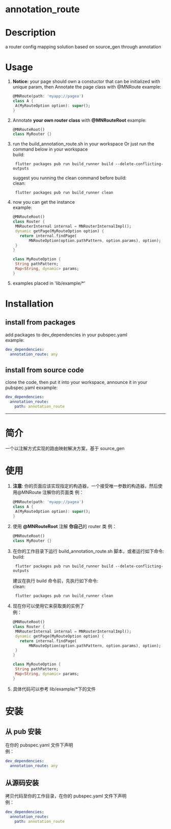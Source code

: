 # annotation_route

# Description

a router config mapping solution based on source_gen through annotation

# Usage

1. **Notice:** your page should own a constuctor that can be initialized with unique param, then Annotate the page class with @MNRoute
   example:

   ```Dart
   @MNRoute(path: 'myapp://pagea')
   class A {
    A(MyRouteOption option): super();
   }
   ```

2. Annotate **your own router class** with **@MNRouteRoot**
   example:

   ```Dart
   @MNRouteRoot()
   class MyRouter {}
   ```

3. run the build_annotation_route.sh in your workspace Or just run the command below in your workspace  
   build:

   ```shell
    flutter packages pub run build_runner build --delete-conflicting-outputs
   ```

   suggest you running the clean command before build:  
    clean:

   ```shell
    flutter packages pub run build_runner clean
   ```

4. now you can get the instance  
   example:

   ```Dart
   @MNRouteRoot()
   class Router {
    MNRouterInternal internal = MNRouterInternalImpl();
    dynamic getPage(MyRouteOption option) {
      return internal.findPage(
          MNRouteOption(option.pathPattern, option.params), option);
    }
   }

   class MyRouteOption {
    String pathPattern;
    Map<String, dynamic> params;
   }
   ```

5. examples placed in 'lib/example/\*'

# Installation

## install from packages

add packages to dev_dependencies in your pubspec.yaml  
example:

```yaml
dev_dependencies:
  annotation_route: any
```

## install from source code

clone the code, then put it into your workspace, announce it in your pubspec.yaml
exxample:

```yaml
dev_dependencies:
  annotation_route:
    path: annotation_route
```

---

# 简介

一个以注解方式实现的路由映射解决方案，基于 source_gen

# 使用

1. **注意**: 你的页面应该实现指定的构造器，一个接受唯一参数的构造器，然后使用@MNRoute 注解你的页面类
   例：

   ```Dart
   @MNRoute(path: 'myapp://pagea')
   class A {
    A(MyRouteOption option): super();
   }
   ```

2. 使用 **@MNRouteRoot** 注解 **你自己**的 router 类
   例：

   ```Dart
   @MNRouteRoot()
   class MyRouter {}
   ```

3. 在你的工作目录下运行 build_annotation_route.sh 脚本，或者运行如下命令:  
   build:

   ```shell
    flutter packages pub run build_runner build --delete-conflicting-outputs
   ```

   建议在执行 build 命令前，先执行如下命令:  
    clean:

   ```shell
    flutter packages pub run build_runner clean
   ```

4. 现在你可以使用它来获取类的实例了  
   例：

   ```Dart
   @MNRouteRoot()
   class Router {
    MNRouterInternal internal = MNRouterInternalImpl();
    dynamic getPage(MyRouteOption option) {
      return internal.findPage(
          MNRouteOption(option.pathPattern, option.params), option);
    }
   }

   class MyRouteOption {
    String pathPattern;
    Map<String, dynamic> params;
   }
   ```

5. 具体代码可以参考 lib/example/\*下的文件

# 安装

## 从 pub 安装

在你的 pubspec.yaml 文件下声明  
例：

```yaml
dev_dependencies:
  annotation_route: any
```

## 从源码安装

拷贝代码至你的工作目录，在你的 pubspec.yaml 文件下声明  
例：

```yaml
dev_dependencies:
  annotation_route:
    path: annotation_route
```
